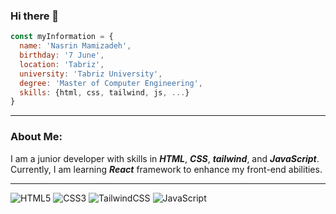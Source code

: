### Hi there 👋
```js
const myInformation = {
  name: 'Nasrin Mamizadeh',
  birthday: '7 June',
  location: 'Tabriz', 
  university: 'Tabriz University',
  degree: 'Master of Computer Engineering',
  skills: {html, css, tailwind, js, ...}
}
```
___
### About Me:
I am a junior developer with skills in ***HTML***, ***CSS***, ***tailwind***, and ***JavaScript***. Currently, I am learning ***React*** framework to enhance my front-end abilities.
___

![HTML5](https://img.shields.io/badge/html5-%23E34F26.svg?style=for-the-badge&logo=html5&logoColor=white)
![CSS3](https://img.shields.io/badge/css3-%231572B6.svg?style=for-the-badge&logo=css3&logoColor=white)
![TailwindCSS](https://img.shields.io/badge/tailwindcss-%2338B2AC.svg?style=for-the-badge&logo=tailwind-css&logoColor=white)
![JavaScript](https://img.shields.io/badge/javascript-%23323330.svg?style=for-the-badge&logo=javascript&logoColor=%23F7DF1E)
